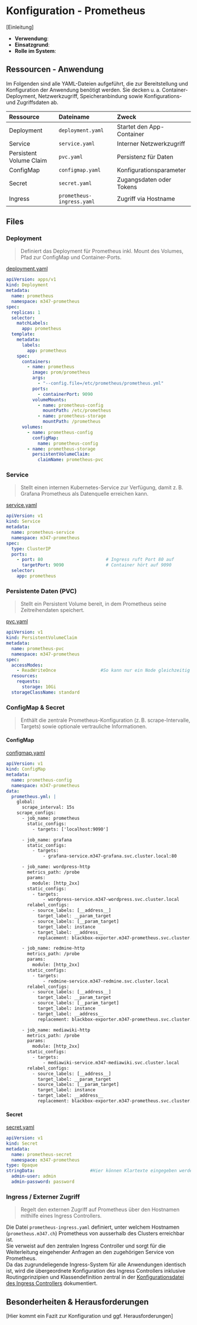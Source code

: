 # Konfiguration - Prometheus
[Einleitung]

- **Verwendung**:
- **Einsatzgrund**:
- **Rolle im System**:

## Ressourcen - Anwendung
Im Folgenden sind alle YAML-Dateien aufgeführt, die zur Bereitstellung und Konfiguration der Anwendung benötigt werden. Sie decken u. a. Container-Deployment, Netzwerkzugriff, Speicheranbindung sowie Konfigurations- und Zugriffsdaten ab.

| Ressource | Dateiname | Zweck |
| :-- | :-- | :-- |
| Deployment | `deployment.yaml` | Startet den App-Container |
| Service | `service.yaml` | Interner Netzwerkzugriff |
| Persistent Volume Claim | `pvc.yaml` | Persistenz für Daten |
| ConfigMap | `configmap.yaml` | Konfigurationsparameter |
| Secret | `secret.yaml` | Zugangsdaten oder Tokens |
| Ingress | `prometheus-ingress.yaml` | Zugriff via Hostname |

## Files
### Deployment
>Definiert das Deployment für Prometheus inkl. Mount des Volumes, Pfad zur ConfigMap und Container-Ports.

[deployment.yaml](../../../Projekt/monitoring/prometheus/deployment.yaml)
```yaml
apiVersion: apps/v1
kind: Deployment
metadata:
  name: prometheus
  namespace: m347-prometheus
spec:
  replicas: 1
  selector:
    matchLabels:
      app: prometheus
  template:
    metadata:
      labels:
        app: prometheus
    spec:
      containers:
        - name: prometheus
          image: prom/prometheus
          args:
            - "--config.file=/etc/prometheus/prometheus.yml"
          ports:
            - containerPort: 9090
          volumeMounts:
            - name: prometheus-config
              mountPath: /etc/prometheus
            - name: prometheus-storage
              mountPath: /prometheus
      volumes:
        - name: prometheus-config
          configMap:
            name: prometheus-config
        - name: prometheus-storage
          persistentVolumeClaim:
            claimName: prometheus-pvc
```

### Service
>Stellt einen internen Kubernetes-Service zur Verfügung, damit z. B. Grafana Prometheus als Datenquelle erreichen kann.

[service.yaml](../../../Projekt/monitoring/prometheus/service.yaml)
```yaml
apiVersion: v1
kind: Service
metadata:
  name: prometheus-service
  namespace: m347-prometheus
spec:
  type: ClusterIP
  ports:
    - port: 80                        # Ingress ruft Port 80 auf
      targetPort: 9090                # Container hört auf 9090
  selector:
    app: prometheus
```

### Persistente Daten (PVC)
>Stellt ein Persistent Volume bereit, in dem Prometheus seine Zeitreihendaten speichert.

[pvc.yaml](../../../Projekt/monitoring/prometheus/pvc.yaml)
```yaml
apiVersion: v1
kind: PersistentVolumeClaim
metadata:
  name: prometheus-pvc
  namespace: m347-prometheus
spec:
  accessModes:
    - ReadWriteOnce                 #So kann nur ein Node gleichzeitig schreiben
  resources:
    requests:
      storage: 10Gi
  storageClassName: standard
```

### ConfigMap & Secret
>Enthält die zentrale Prometheus-Konfiguration (z. B. scrape-Intervalle, Targets) sowie optionale vertrauliche Informationen.

#### ConfigMap
[configmap.yaml](../../../Projekt/monitoring/prometheus/configmap.yaml)
```yaml
apiVersion: v1
kind: ConfigMap
metadata:
  name: prometheus-config
  namespace: m347-prometheus
data:
  prometheus.yml: |
    global:
      scrape_interval: 15s
    scrape_configs:
      - job_name: prometheus
        static_configs:
          - targets: ['localhost:9090']

      - job_name: grafana
        static_configs:
          - targets: 
              - grafana-service.m347-grafana.svc.cluster.local:80

      - job_name: wordpress-http
        metrics_path: /probe
        params:
          module: [http_2xx]
        static_configs:
          - targets:
              - wordpress-service.m347-wordpress.svc.cluster.local
        relabel_configs:
          - source_labels: [__address__]
            target_label: __param_target
          - source_labels: [__param_target]
            target_label: instance
          - target_label: __address__
            replacement: blackbox-exporter.m347-prometheus.svc.cluster.local:9115

      - job_name: redmine-http
        metrics_path: /probe
        params:
          module: [http_2xx]
        static_configs:
          - targets:
              - redmine-service.m347-redmine.svc.cluster.local
        relabel_configs:
          - source_labels: [__address__]
            target_label: __param_target
          - source_labels: [__param_target]
            target_label: instance
          - target_label: __address__
            replacement: blackbox-exporter.m347-prometheus.svc.cluster.local:9115

      - job_name: mediawiki-http
        metrics_path: /probe
        params:
          module: [http_2xx]
        static_configs:
          - targets:
              - mediawiki-service.m347-mediawiki.svc.cluster.local
        relabel_configs:
          - source_labels: [__address__]
            target_label: __param_target
          - source_labels: [__param_target]
            target_label: instance
          - target_label: __address__
            replacement: blackbox-exporter.m347-prometheus.svc.cluster.local:9115
```

#### Secret
[secret.yaml](../../../Projekt/monitoring/prometheus/secret.yaml)
```yaml
apiVersion: v1
kind: Secret
metadata:
  name: prometheus-secret
  namespace: m347-prometheus
type: Opaque
stringData:                     #Hier können Klartexte eingegeben werden, da automatisch in Base64 kodiert (intern)
  admin-user: admin         
  admin-password: password   

```

### Ingress / Externer Zugriff
>Regelt den externen Zugriff auf Prometheus über den Hostnamen mithilfe eines Ingress Controllers.

Die Datei `prometheus-ingress.yaml` definiert, unter welchem Hostnamen (`prometheus.m347.ch`) Prometheus von ausserhalb des Clusters erreichbar ist.  
Sie verweist auf den zentralen Ingress Controller und sorgt für die Weiterleitung eingehender Anfragen an den zugehörigen Service von Prometheus.  
Da das zugrundeliegende Ingress-System für alle Anwendungen identisch ist, wird die übergeordnete Konfiguration des Ingress Controllers inklusive Routingprinzipien und Klassendefinition zentral in der [Konfigurationsdatei des Ingress Controllers](../ingress/config.md) dokumentiert.

## Besonderheiten & Herausforderungen
[Hier kommt ein Fazit zur Konfiguration und ggf. Herausforderungen]


